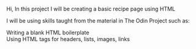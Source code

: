 Hi, In this project I will be creating a basic recipe page using HTML

I will be using skills taught from the material in The Odin Project such as:

Writing a blank HTML boilerplate <br/>
Using HTML tags for headers, lists, images, links
